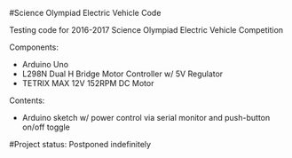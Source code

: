 #Science Olympiad Electric  Vehicle Code

Testing code for 2016-2017 Science Olympiad Electric Vehicle Competition

Components:
* Arduino Uno
* L298N Dual H Bridge Motor Controller w/ 5V Regulator
* TETRIX MAX 12V 152RPM DC Motor

Contents:
* Arduino sketch w/ power control via serial monitor and push-button on/off toggle

#Project status: Postponed indefinitely
